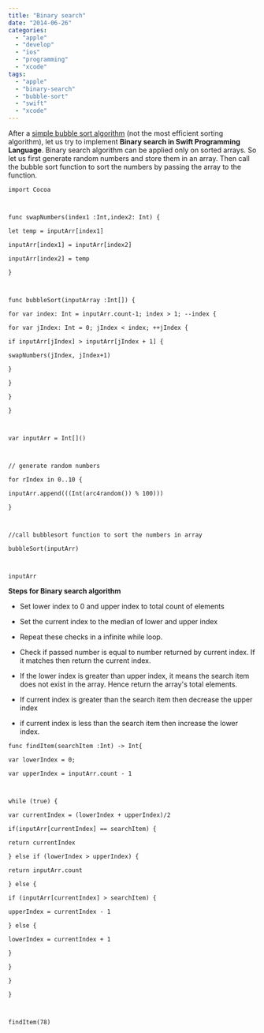 ```yaml
---
title: "Binary search"
date: "2014-06-26"
categories: 
  - "apple"
  - "develop"
  - "ios"
  - "programming"
  - "xcode"
tags: 
  - "apple"
  - "binary-search"
  - "bubble-sort"
  - "swift"
  - "xcode"
---
```


After a [simple bubble sort algorithm](https://rshankar.com/swift-bubble-sort/) (not the most efficient sorting algorithm), let us try to implement **Binary search in Swift Programming Language**. Binary search algorithm can be applied only on sorted arrays. So let us first generate random numbers and store them in an array. Then call the bubble sort function to sort the numbers by passing the array to the function.

`import Cocoa`

`   `

`func swapNumbers(index1 :Int,index2: Int) {`

`let temp = inputArr[index1]`

`inputArr[index1] = inputArr[index2]`

`inputArr[index2] = temp`

`}`

`   `

`func bubbleSort(inputArray :Int[]) {`

`for var index: Int = inputArr.count-1; index > 1; --index {`

`for var jIndex: Int = 0; jIndex < index; ++jIndex {`

`if inputArr[jIndex] > inputArr[jIndex + 1] {`

`swapNumbers(jIndex, jIndex+1)`

`}`

`}`

`}`

`}`

`   `

`var inputArr = Int[]()`

`   `

`// generate random numbers`

`for rIndex in 0..10 {`

`inputArr.append(((Int(arc4random()) % 100)))`

`}`

`   `

`//call bubblesort function to sort the numbers in array`

`bubbleSort(inputArr)`

`   `

`inputArr`

**Steps for Binary search algorithm**

- Set lower index to 0 and upper index to total count of elements

- Set the current index to the median of lower and upper index

- Repeat these checks in a infinite while loop.

- Check if passed number is equal to number returned by current index. If it matches then return the current index.

- If the lower index is greater than upper index, it means the search item does not exist in the array. Hence return the array's total elements.

- If current index is greater than the search item then decrease the upper index

- if current index is less than the search item then increase the lower index.

`func findItem(searchItem :Int) -> Int{`

`var lowerIndex = 0;`

`var upperIndex = inputArr.count - 1`

`   `

`while (true) {`

`var currentIndex = (lowerIndex + upperIndex)/2`

`if(inputArr[currentIndex] == searchItem) {`

`return currentIndex`

`} else if (lowerIndex > upperIndex) {`

`return inputArr.count`

`} else {`

`if (inputArr[currentIndex] > searchItem) {`

`upperIndex = currentIndex - 1`

`} else {`

`lowerIndex = currentIndex + 1`

`}`

`}`

`}`

`}`

`   `

`findItem(78)`
